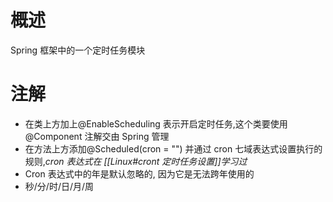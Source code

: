 # 概述
Spring 框架中的一个定时任务模块

# 注解
- 在类上方加上@EnableScheduling 表示开启定时任务,这个类要使用@Component 注解交由 Spring 管理
- 在方法上方添加@Scheduled(cron = "") 并通过 cron 七域表达式设置执行的规则,*cron 表达式在 [[Linux#cront 定时任务设置]]学习过*
- Cron 表达式中的年是默认忽略的, 因为它是无法跨年使用的
- 秒/分/时/日/月/周